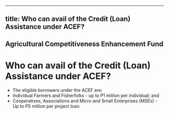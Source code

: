 --- 
 title: Who can avail of the Credit (Loan) Assistance under ACEF?
 ---

## Agricultural Competitiveness Enhancement Fund

# Who can avail of the Credit (Loan) Assistance under ACEF?


 - The eligible borrowers under the ACEF are:
 - Individual Farmers and Fisherfolks - up to P1 million per individual; and
 - Cooperatives, Associations and Micro and Small Enterprises (MSEs) - Up to P5 million per project loan.
